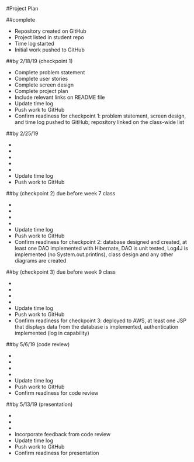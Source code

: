 #Project Plan

##complete
<ul>
<li>Repository created on GitHub</li>
<li>Project listed in student repo</li>
<li>Time log started</li>
<li>Initial work pushed to GitHub</li>
</ul>

##by 2/18/19 (checkpoint 1)
<ul>
<li>Complete problem statement</li>
<li>Complete user stories</li>
<li>Complete screen design</li>
<li>Complete project plan</li>
<li>Include relevant links on README file</li>
<li>Update time log</li>
<li>Push work to GitHub</li>
<li>Confirm readiness for checkpoint 1: 
problem statement, screen design, and time log pushed to GitHub; 
repository linked on the class-wide list</li>
</ul>

##by 2/25/19
<ul>
<li></li>
<li></li>
<li></li>
<li></li>
<li></li>
<li>Update time log</li>
<li>Push work to GitHub</li>
</ul>

##by (checkpoint 2) due before week 7 class
<ul>
<li></li>
<li></li>
<li></li>
<li></li>
<li>Update time log</li>
<li>Push work to GitHub</li>
<li>Confirm readiness for checkpoint 2:
database designed and created, at least one DAO implemented with Hibernate, 
DAO is unit tested, Log4J is implemented (no System.out.printlns), 
class design and any other diagrams are created</li>
</ul>





##by (checkpoint 3) due before week 9 class
<ul>
<li></li>
<li></li>
<li></li>
<li></li>
<li>Update time log</li>
<li>Push work to GitHub</li>
<li>Confirm readiness for checkpoint 3:
deployed to AWS, at least one JSP that displays data from the database is implemented,
authentication implemented (log in capability)</li>
</ul>

##by 5/6/19 (code review)
<ul>
<li></li>
<li></li>
<li></li>
<li></li>
<li>Update time log</li>
<li>Push work to GitHub</li>
<li>Confirm readiness for code review</li>
</ul>

##by 5/13/19 (presentation)
<ul>
<li></li>
<li></li>
<li></li>
<li>Incorporate feedback from code review</li>
<li>Update time log</li>
<li>Push work to GitHub</li>
<li>Confirm readiness for presentation</li>
</ul>